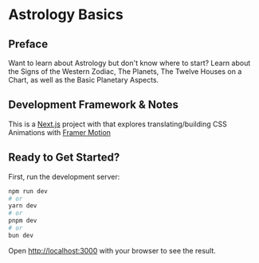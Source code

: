 # Astrology Basics

## Preface

Want to learn about Astrology but don't know where to start? Learn about the Signs of the Western Zodiac, The Planets, The Twelve Houses on a Chart, as well as the Basic Planetary Aspects.

## Development Framework & Notes

This is a [Next.js](https://nextjs.org/) project with that explores translating/building CSS Animations with [Framer Motion](https://www.framer.com/motion/)

## Ready to Get Started?

First, run the development server:

```bash
npm run dev
# or
yarn dev
# or
pnpm dev
# or
bun dev
```

Open [http://localhost:3000](http://localhost:3000) with your browser to see the result.
